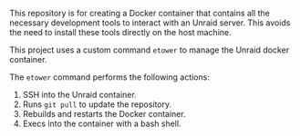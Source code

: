 This repository is for creating a Docker container that contains all the necessary development tools to interact with an Unraid server. This avoids the need to install these tools directly on the host machine.

This project uses a custom command `etower` to manage the Unraid docker container.

The `etower` command performs the following actions:
1.  SSH into the Unraid container.
2.  Runs `git pull` to update the repository.
3.  Rebuilds and restarts the Docker container.
4.  Execs into the container with a bash shell.
